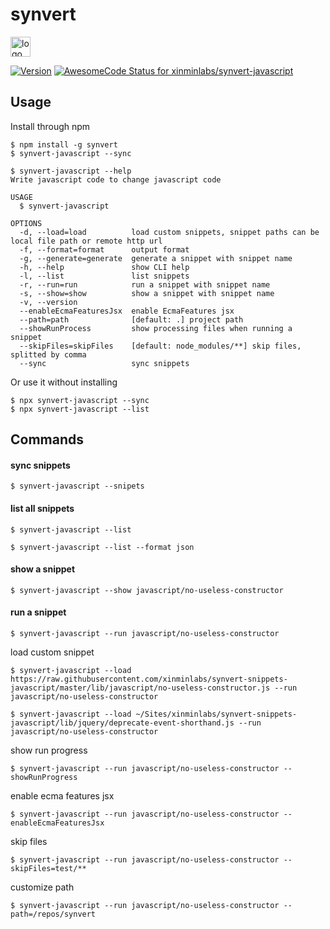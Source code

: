 # synvert

<img src="https://synvert.xinminlabs.com/img/logo_96.png" alt="logo" width="32" height="32" />

[![Version](https://img.shields.io/npm/v/synvert.svg)](https://npmjs.org/package/synvert)
[![AwesomeCode Status for xinminlabs/synvert-javascript](https://awesomecode.io/projects/a211af53-b83c-49e0-b12f-985463cbf297/status)](https://awesomecode.io/repos/xinminlabs/synvert-javascript)

## Usage

Install through npm

```
$ npm install -g synvert
$ synvert-javascript --sync

$ synvert-javascript --help
Write javascript code to change javascript code

USAGE
  $ synvert-javascript

OPTIONS
  -d, --load=load          load custom snippets, snippet paths can be local file path or remote http url
  -f, --format=format      output format
  -g, --generate=generate  generate a snippet with snippet name
  -h, --help               show CLI help
  -l, --list               list snippets
  -r, --run=run            run a snippet with snippet name
  -s, --show=show          show a snippet with snippet name
  -v, --version
  --enableEcmaFeaturesJsx  enable EcmaFeatures jsx
  --path=path              [default: .] project path
  --showRunProcess         show processing files when running a snippet
  --skipFiles=skipFiles    [default: node_modules/**] skip files, splitted by comma
  --sync                   sync snippets
```

Or use it without installing

```
$ npx synvert-javascript --sync
$ npx synvert-javascript --list
```

## Commands

#### sync snippets

```
$ synvert-javascript --snipets
```

#### list all snippets

```
$ synvert-javascript --list

$ synvert-javascript --list --format json
```

#### show a snippet

```
$ synvert-javascript --show javascript/no-useless-constructor
```

#### run a snippet

```
$ synvert-javascript --run javascript/no-useless-constructor
```

load custom snippet

```
$ synvert-javascript --load https://raw.githubusercontent.com/xinminlabs/synvert-snippets-javascript/master/lib/javascript/no-useless-constructor.js --run javascript/no-useless-constructor

$ synvert-javascript --load ~/Sites/xinminlabs/synvert-snippets-javascript/lib/jquery/deprecate-event-shorthand.js --run javascript/no-useless-constructor
```

show run progress

```
$ synvert-javascript --run javascript/no-useless-constructor --showRunProgress
```

enable ecma features jsx

```
$ synvert-javascript --run javascript/no-useless-constructor --enableEcmaFeaturesJsx
```

skip files

```
$ synvert-javascript --run javascript/no-useless-constructor --skipFiles=test/**
```

customize path

```
$ synvert-javascript --run javascript/no-useless-constructor --path=/repos/synvert
```
